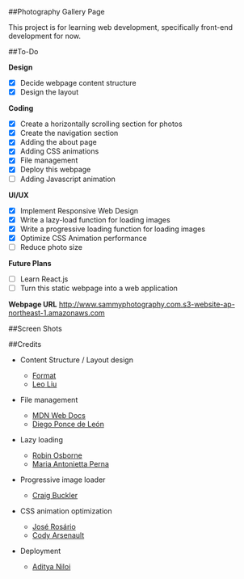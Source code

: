 ##Photography Gallery Page

This project is for learning web development, specifically front-end development for now.

##To-Do

**Design**
- [x] Decide webpage content structure
- [x] Design the layout

**Coding**
- [x] Create a horizontally scrolling section for photos
- [x] Create the navigation section
- [x] Adding the about page
- [x] Adding CSS animations
- [x] File management
- [x] Deploy this webpage
- [ ] Adding Javascript animation

**UI/UX**
- [x] Implement Responsive Web Design
- [x] Write a lazy-load function for loading images 
- [x] Write a progressive loading function for loading images
- [x] Optimize CSS Animation performance
- [ ] Reduce photo size

**Future Plans**
- [ ] Learn React.js
- [ ] Turn this static webpage into a web application

**Webpage URL**
http://www.sammyphotography.com.s3-website-ap-northeast-1.amazonaws.com

##Screen Shots

##Credits
- Content Structure / Layout design
  * [Format](https://www.format.com)
  * [Leo Liu](https://leoliugraphy.format.com)

- File management
  * [MDN Web Docs](https://developer.mozilla.org/en-US/docs/Learn/Getting_started_with_the_web/Dealing_with_files)
  * [Diego Ponce de León](https://www.htmlquick.com/tutorials/organizing-website.html)

- Lazy loading
  * [Robin Osborne](https://www.robinosborne.co.uk/2016/05/16/lazy-loading-images-dont-rely-on-javascript/)
  * [Maria Antonietta Perna](https://www.sitepoint.com/five-techniques-lazy-load-images-website-performance/)

- Progressive image loader
  * [Craig Buckler](https://www.sitepoint.com/how-to-build-your-own-progressive-image-loader/)

- CSS animation optimization
  * [José Rosário](https://medium.com/outsystems-experts/how-to-achieve-60-fps-animations-with-css3-db7b98610108)
  * [Cody Arsenault](https://www.keycdn.com/blog/animation-performance)

- Deployment
  * [Aditya Niloi](https://medium.com/@adityaniloi/how-to-deploy-a-static-website-to-heroku-49d55e07cb94)
